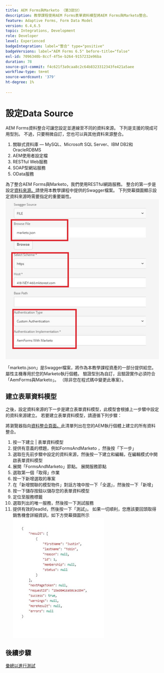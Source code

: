 ```yaml
---
title: AEM Forms與Marketo （第3部分）
description: 教學課程使用AEM Forms表單資料模型將AEM Forms與Marketo整合。
feature: Adaptive Forms, Form Data Model
version: 6.4,6.5
topic: Integrations, Development
role: Developer
level: Experienced
badgeIntegration: label="整合" type="positive"
badgeVersions: label="AEM Forms 6.5" before-title="false"
exl-id: 7096340b-8ccf-4f5e-b264-9157232e96ba
duration: 78
source-git-commit: f4c621f3a9caa8c2c64b8323312343fe421a5aee
workflow-type: tm+mt
source-wordcount: '379'
ht-degree: 1%

---
```


# 設定Data Source

AEM Forms資料整合可讓您設定並連線至不同的資料來源。 下列是支援的現成可用型別。 不過，只要稍微自訂，您也可以與其他資料來源整合。

1. 關聯式資料庫 — MySQL、Microsoft SQL Server、IBM DB2和OracleRDBMS
1. AEM使用者設定檔
1. RESTful Web服務
1. SOAP型網站服務
1. OData服務

為了整合AEM Forms與Marketo，我們使用RESTful網路服務。 整合的第一步是設定[資料來源。](https://helpx.adobe.com/experience-manager/6-4/forms/using/configure-data-sources.html#ConfigureRESTfulwebservices)請使用本教學課程中提供的Swagger檔案。 下列熒幕擷圖顯示設定資料來源時需要指定的重要屬性。
![資料來源](assets/datasource.png)

「marketo.json」是Swagger檔案，將作為本教學課程資產的一部分提供給您。
屬性主機專用於您的Marketo執行個體。
驗證型別為自訂，且驗證實作必須符合「AemForms與Marketo」。 （除非您在程式碼中變更此專案）。

## 建立表單資料模型

之後，設定資料來源的下一步是建立表單資料模型，此模型會根據上一步驟中設定的資料來源建立。 若要建立表單資料模型，請遵循下列步驟：

將瀏覽器指向[資料整合頁面。](http://localhost:4502/aem/forms.html/content/dam/formsanddocuments-fdm)此清單列出在您的AEM執行個體上建立的所有資料整合。

1. 按一下建立 | 表單資料模型
1. 提供有意義的標題，例如FormsAndMarketo ，然後按「下一步」
1. 選取在先前步驟中設定的資料來源，然後按一下建立和編輯，在編輯模式中開啟表單資料模型
1. 展開「FormsAndMarketo」節點。 展開服務節點
1. 選取第一個「取得」作業
1. 按一下新增選取的專案
1. 在「新增關聯的模型物件」對話方塊中按一下「全選」，然後按一下「新增」
1. 按一下儲存按鈕以儲存您的表單資料模型
1. 定位至服務標籤
1. 選取列出的唯一服務，然後按一下測試服務
1. 提供有效的leadId，然後按一下「測試」。 如果一切順利，您應該要回頭取得銷售機會詳細資訊，如下方熒幕擷圖所示
   ![testresults](assets/testresults.png)

## 後續步驟

[彙總以進行測試](./part4.md)
